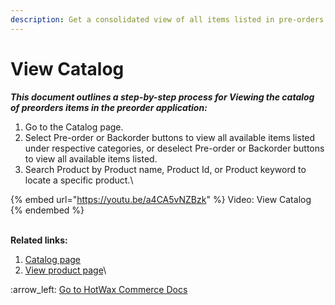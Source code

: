 ```yaml
---
description: Get a consolidated view of all items listed in pre-orders.
---
```


# View Catalog

_**This document outlines a step-by-step process for Viewing the catalog of preorders items in the preorder application:**_

1. Go to the Catalog page.
2. Select Pre-order or Backorder buttons to view all available items listed under respective categories, or deselect Pre-order or Backorder buttons to view all available items listed.
3. Search Product by Product name, Product Id, or Product keyword to locate a specific product.\


{% embed url="https://youtu.be/a4CA5vNZBzk" %}
Video: View Catalog
{% endembed %}

\
**Related links:**

1. [Catalog page](http://127.0.0.1:5000/s/PtD5lh2DqmKcdWTxcOWL/catalog-page)
2. [View product page](http://127.0.0.1:5000/s/PtD5lh2DqmKcdWTxcOWL/catalog-page/view-product-page)\


:arrow\_left: [Go to HotWax Commerce Docs](http://127.0.0.1:5000/o/l53nGvPQLhOHrKCP9HTG/s/TefRnbhmBjhScpq172vl/)
